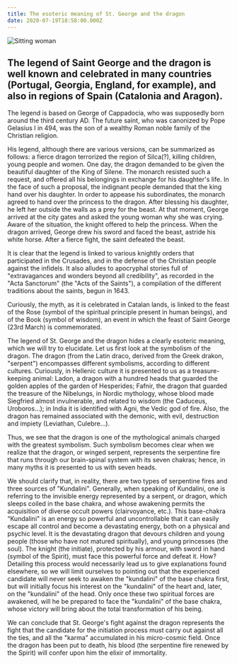 ```yaml
---
title: The esoteric meaning of St. George and the dragon
date: 2020-07-19T18:58:00.000Z
---
```

![Sitting woman](/img/woman-2877322_960_720-letraaa-pixabay-cco.gif "The esoteric meaning")



## The legend of Saint George and the dragon is well known and celebrated in many countries (Portugal, Georgia, England, for example), and also in regions of Spain (Catalonia and Aragon).

The legend is based on George of Cappadocia, who was supposedly born around the third century AD. The future saint, who was canonized by Pope Gelasius I in 494, was the son of a wealthy Roman noble family of the Christian religion.

His legend, although there are various versions, can be summarized as follows: a fierce dragon terrorized the region of Silca(?), killing children, young people and women. One day, the dragon demanded to be given the beautiful daughter of the King of Silene. The monarch resisted such a request, and offered all his belongings in exchange for his daughter's life. In the face of such a proposal, the indignant people demanded that the king hand over his daughter. In order to appease his subordinates, the monarch agreed to hand over the princess to the dragon. After blessing his daughter, he left her outside the walls as a prey for the beast. At that moment, George arrived at the city gates and asked the young woman why she was crying. Aware of the situation, the knight offered to help the princess. When the dragon arrived, George drew his sword and faced the beast, astride his white horse. After a fierce fight, the saint defeated the beast.

It is clear that the legend is linked to various knightly orders that participated in the Crusades, and in the defense of the Christian people against the infidels. It also alludes to apocryphal stories full of "extravagances and wonders beyond all credibility", as recorded in the "Acta Sanctorum" (the "Acts of the Saints"), a compilation of the different traditions about the saints, begun in 1643.

Curiously, the myth, as it is celebrated in Catalan lands, is linked to the feast of the Rose (symbol of the spiritual principle present in human beings), and of the Book (symbol of wisdom), an event in which the feast of Saint George (23rd March) is commemorated.

The legend of St. George and the dragon hides a clearly esoteric meaning, which we will try to elucidate. Let us first look at the symbolism of the dragon. The dragon (from the Latin draco, derived from the Greek drakon, "serpent") encompasses different symbolisms, according to different cultures. Curiously, in Hellenic culture it is presented to us as a treasure-keeping animal: Ladon, a dragon with a hundred heads that guarded the golden apples of the garden of Hesperides; Fafnir, the dragon that guarded the treasure of the Nibelungs, in Nordic mythology, whose blood made Siegfried almost invulnerable, and related to wisdom (the Caduceus, Uroboros...); in India it is identified with Agni, the Vedic god of fire. Also, the dragon has remained associated with the demonic, with evil, destruction and impiety (Leviathan, Culebre...).

Thus, we see that the dragon is one of the mythological animals charged with the greatest symbolism. Such symbolism becomes clear when we realize that the dragon, or winged serpent, represents the serpentine fire that runs through our brain-spinal system with its seven chakras; hence, in many myths it is presented to us with seven heads.

We should clarify that, in reality, there are two types of serpentine fires and three sources of "Kundalini". Generally, when speaking of Kundalini, one is referring to the invisible energy represented by a serpent, or dragon, which sleeps coiled in the base chakra, and whose awakening permits the acquisition of diverse occult powers (clairvoyance, etc.). This base-chakra “Kundalini" is an energy so powerful and uncontrollable that it can easily escape all control and become a devastating energy, both on a physical and psychic level. It is the devastating dragon that devours children and young people (those who have not matured spiritually), and young princesses (the soul). The knight (the initiate), protected by his armour, with sword in hand (symbol of the Spirit), must face this powerful force and defeat it. How? Detailing this process would necessarily lead us to give explanations found elsewhere, so we will limit ourselves to pointing out that the experienced candidate will never seek to awaken the "kundalini" of the base chakra first, but will initially focus his interest on the "kundalini" of the heart and, later, on the "kundalini" of the head. Only once these two spiritual forces are awakened, will he be prepared to face the "kundalini" of the base chakra, whose victory will bring about the total transformation of his being.

We can conclude that St. George's fight against the dragon represents the fight that the candidate for the initiation process must carry out against all the ties, and all the "karma" accumulated in his micro-cosmic field. Once the dragon has been put to death, his blood (the serpentine fire renewed by the Spirit) will confer upon him the elixir of immortality.